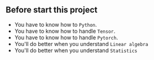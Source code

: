 ## Before start this project
- You have to know how to `Python`.
- You have to know how to handle `Tensor`.
- You have to know how to handle `Pytorch`.
- You'll do better when you understand `Linear algebra`
- You'll do better when you understand `Statistics`

## 